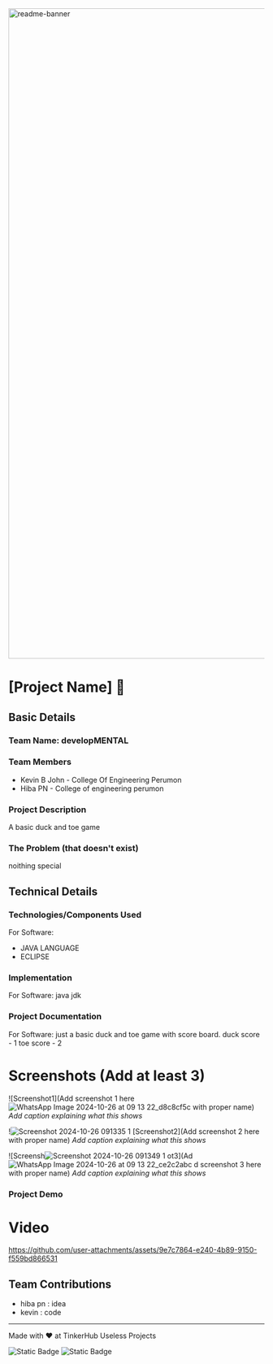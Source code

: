 <img width="1280" alt="readme-banner" src="https://github.com/user-attachments/assets/35332e92-44cb-425b-9dff-27bcf1023c6c">

# [Project Name] 🎯


## Basic Details
### Team Name: developMENTAL


### Team Members
-  Kevin B John - College Of Engineering Perumon
-  Hiba PN - College of engineering perumon

### Project Description
A basic duck and toe game  

### The Problem (that doesn't exist)
noithing special



## Technical Details
### Technologies/Components Used
For Software:
- JAVA LANGUAGE
- ECLIPSE


### Implementation
For Software: java jdk

### Project Documentation
For Software: just a basic duck and toe game with score board.
duck score - 1
toe score - 2

# Screenshots (Add at least 3)
![Screenshot1](Add screenshot 1 here![WhatsApp Image 2024-10-26 at 09 13 22_d8c8cf5c](https://github.com/user-attachments/assets/18075099-45de-47cf-a774-fbc481f1ceb5)
 with proper name)
*Add caption explaining what this shows*

!![Screenshot 2024-10-26 091335 1](https://github.com/user-attachments/assets/4634cf05-b6ab-4238-9e60-b661b53c55f0)
[Screenshot2](Add screenshot 2 here with proper name)
*Add caption explaining what this shows*

![Screensh![Screenshot 2024-10-26 091349 1](https://github.com/user-attachments/assets/5b5e9af5-6fe9-43d6-9ccd-80f1d71760c8)
ot3](Ad![WhatsApp Image 2024-10-26 at 09 13 22_ce2c2abc](https://github.com/user-attachments/assets/7bd9cf13-228a-45a0-a655-5ac21c712c5c)
d screenshot 3 here with proper name)
*Add caption explaining what this shows*



### Project Demo
# Video
https://github.com/user-attachments/assets/9e7c7864-e240-4b89-9150-f559bd866531


## Team Contributions
- hiba pn : idea
- kevin : code

---
Made with ❤️ at TinkerHub Useless Projects 

![Static Badge](https://img.shields.io/badge/TinkerHub-24?color=%23000000&link=https%3A%2F%2Fwww.tinkerhub.org%2F)
![Static Badge](https://img.shields.io/badge/UselessProject--24-24?link=https%3A%2F%2Fwww.tinkerhub.org%2Fevents%2FQ2Q1TQKX6Q%2FUseless%2520Projects)



